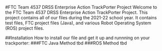 #FTC Team 4537 DRSS Enterprise Action TrackPorter Project
Welcome to the FTC Team 4537 DRSS Enterprise Action TrackPorter Project. This project contains all of our files during the 2021-22 school year. It contains test files, FTC project files (Java), and various Robot Operating System (ROS) project files.

##Installation
How to install our file and get it up and runnning on your trackporter:
###FTC Java Method
tbd
###ROS Method
tbd